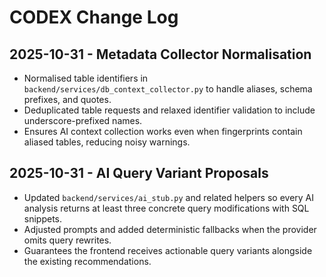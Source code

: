 # CODEX Change Log

## 2025-10-31 - Metadata Collector Normalisation
- Normalised table identifiers in `backend/services/db_context_collector.py` to handle aliases, schema prefixes, and quotes.
- Deduplicated table requests and relaxed identifier validation to include underscore-prefixed names.
- Ensures AI context collection works even when fingerprints contain aliased tables, reducing noisy warnings.

## 2025-10-31 - AI Query Variant Proposals
- Updated `backend/services/ai_stub.py` and related helpers so every AI analysis returns at least three concrete query modifications with SQL snippets.
- Adjusted prompts and added deterministic fallbacks when the provider omits query rewrites.
- Guarantees the frontend receives actionable query variants alongside the existing recommendations.
